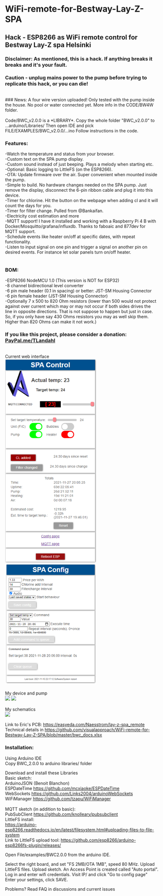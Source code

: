 # WiFi-remote-for-Bestway-Lay-Z-SPA
## Hack - ESP8266 as WiFi remote control for Bestway Lay-Z spa Helsinki<br>
### Disclaimer: As mentioned, this is a hack. If anything breaks it breaks and it's your fault.<br>
### Caution - unplug mains power to the pump before trying to replicate this hack, or you can die! <br>
<br>
### News: A four wire version uploaded! Only tested with the pump inside the house. No pool or water connected yet. More info in the CODE/BW4W folder.
<br><br>
Code/BWC_v2.0.0 is a *LIBRARY*. Copy the whole folder "BWC_v2.0.0" to ...arduino/Libraries/ Then open IDE and pick FILE/EXAMPLES/BWC_v2.0.0/...ino
Follow instructions in the code. <br>

### Features:<br>
-Watch the temperature and status from your browser.<br>
-Custom text on the SPA pump display.<br>
-Custom sound instead of just beeping. Plays a melody when starting etc.<br>
-Optional: Basic logging to LittleFS (on the ESP8266).<br>
-OTA: Update firmware over the air. Super convenient when mounted inside the pump.<br>
-Simple to build. No hardware changes needed on the SPA pump. Just remove the display, disconnect the 6-pin ribbon cable and plug it into this device.<br>
-Timer for chlorine. Hit the button on the webpage when adding cl and it will count the days for you.<br>
-Timer for filter change. Pulled from @Bankaifan.<br>
-Electricity cost estimation and more<br>
-MQTT support! I have it installed and working with a Raspberry Pi 4 B with Docker/Mosquitto/grafana/influxdb. Thanks to faboaic and 877dev for MQTT support.<br>
-Schedule events like heater on/off at specific dates, with repeat functionality.<br>
-Listen to input signal on one pin and trigger a signal on another pin on desired events. For instance let solar panels turn on/off heater.<br>
<br>
### BOM:<br>
-ESP8266 NodeMCU 1.0 (This version is NOT for ESP32)<br>
-8 channel bidirectional level converter<br>
-6 pin male header (0.1 in spacing) or better: JST-SM Housing Connector<br>
-6 pin female header (JST-SM Housing Connector)<br>
-Optionally 7 x 500 to 820 Ohm resistors (lower than 500 would not protect against over current which may or may not occur if both sides drives the line in opposite directions. That is not suppose to happen but just in case. So, if you only have say 430 Ohms resistors you may as well skip them. Higher than 820 Ohms can make it not work.)<br>

### If you like this project, please consider a donation: <a href="Http://PayPal.me/TLandahl">PayPal.me/TLandahl</a><br>
<br>Current web interface<br>
<img src="./pics/spacontrol.png" width="300"> 
<img src="./pics/spaconfig.png" width="300"><br>
<br>My device and pump<br>
<img src="./pics/device.jpg" width="300">
<img src="./pics/pump.jpg" width="300"><br>
<br>My schematics<br>
<img src="./pics/schematic2.png"><br>

Link to Eric's PCB: https://easyeda.com/Naesstrom/lay-z-spa_remote 
Technical details in https://github.com/visualapproach/WiFi-remote-for-Bestway-Lay-Z-SPA/blob/master/bwc_docs.xlsx

### Installation:<br>
Using Arduino IDE<br>
Copy BWC_2.0.0 to arduino libraries/ folder<br>

Download and install these Libraries<br>
Basic sketch:<br>
ArduinoJSON (Benoit Blanchon)<br>
ESPDateTime https://github.com/mcxiaoke/ESPDateTime<br>
WebSockets https://github.com/Links2004/arduinoWebSockets<br>
WiFiManager https://github.com/tzapu/WiFiManager<br>
<br>
MQTT sketch (in addition to basic):<br>
PubSubClient https://github.com/knolleary/pubsubclient
<br>
LittleFS install:<br>
https://arduino-esp8266.readthedocs.io/en/latest/filesystem.html#uploading-files-to-file-system<br>
Link to LittleFS upload tool: https://github.com/esp8266/arduino-esp8266fs-plugin/releases/<br>

Open File/examples/BWC2.0.0 from the arduino IDE. 

Select the right board, and set "FS 2MB/OTA 1MB", speed 80 MHz.
Upload LittleFS files.
Upload sketch.
An Access Point is created called "Auto portal". Log in and enter wifi credentials.
Visit IP/ and click "Go to config page"
Enter your settings, click SAVE.

Problems? Read FAQ in discussions and current issues
